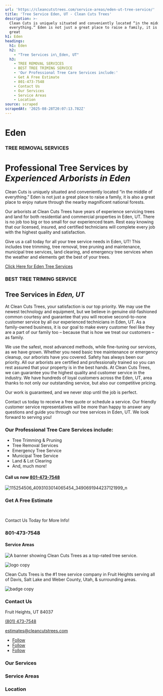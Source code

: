 ```yaml
---
url: 'https://cleancutstrees.com/service-areas/eden-ut-tree-service/'
title: 'Tree Service Eden, UT - Clean Cuts Trees'
description: >-
  Clean Cuts is uniquely situated and conveniently located “in the middle of
  everything.” Eden is not just a great place to raise a family, it is also a
  great
h1: Eden
headings:
  h1: Eden
  h2:
    - "Tree Services in\_Eden, UT"
  h3:
    - TREE REMOVAL SERVICES
    - BEST TREE TRIMING SERVICE
    - 'Our Professional Tree Care Services include:'
    - Get A Free Estimate
    - 801-473-7548
    - Contact Us
    - Our Services
    - Service Areas
    - Location
source: scraped
scrapedAt: '2025-08-28T20:07:13.782Z'
---
```

# Eden

### TREE REMOVAL SERVICES

# Professional Tree Services by _Experienced Arborists in Eden_

Clean Cuts is uniquely situated and conveniently located “in the middle of everything.” Eden is not just a great place to raise a family, it is also a great place to enjoy nature through the nearby magnificent national forests.

Our arborists at Clean Cuts Trees have years of experience servicing trees and land for both residential and commercial properties in Eden, UT. There is no job too big or too small for our experienced team. Rest easy knowing that our licensed, insured, and certified technicians will complete every job with the highest quality and satisfaction.

Give us a call today for all your tree service needs in Eden, UT! This includes tree trimming, tree removal, tree pruning and maintenance, municipal tree services, land clearing, and emergency tree services when the weather and elements get the best of your trees.

[Click Here for Eden Tree Services](/contact-us)

### BEST TREE TRIMING SERVICE

## Tree Services in _Eden, UT_

At Clean Cuts Trees, your satisfaction is our top priority. We may use the newest technology and equipment, but we believe in genuine old-fashioned common courtesy and guarantee that you will receive second-to-none customer service by all our experienced technicians in Eden, UT. As a family-owned business, it is our goal to make every customer feel like they are a part of our family too – because that is how we treat our customers – as family.

We use the safest, most advanced methods, while fine-tuning our services, as we have grown. Whether you need basic tree maintenance or emergency cleanup, our arborists have you covered. Safety has always been our priority. All our arborists are certified and professionally trained so you can rest assured that your property is in the best hands. At Clean Cuts Trees, we can guarantee you the highest quality and customer service in the industry. We have hundreds of loyal customers across the Eden, UT, area thanks to not only our outstanding service, but also our competitive pricing.

Our work is guaranteed, and we never stop until the job is perfect.

Contact us today to receive a free quote or schedule a service. Our friendly customer service representatives will be more than happy to answer any questions and guide you through our tree services in Eden, UT. We look forward to serving you!

### Our Professional Tree Care Services include:

-   Tree Trimming & Pruning
-   Tree Removal Services
-   Emergency Tree Service
-   Municipal Tree Service
-   Land & Lot Clearing
-   And, much more!

#### Call us now [**801-473-7548**](tel:801-473-7548)

![115254506_4093103014065454_3490691944237121999_n](https://cleancutstrees.com/wp-content/uploads/115254506_4093103014065454_3490691944237121999_n-1.jpg "115254506_4093103014065454_3490691944237121999_n")

### Get A Free Estimate

  [](tel:+18014737548)

Contact Us Today for More Info!

### 801-473-7548

#### Service Areas

![A banner showing Clean Cuts Trees as a top-rated tree service.](./assets/6044a2199980b071066c9787705eaf1fd5e11a3e.png)

![logo copy](./assets/90a16e2ce5a7f00fb2e4f2b204af48a34ef55eab.png "logo copy")

Clean Cuts Trees is the #1 tree service company in Fruit Heights serving all of Davis, Salt Lake and Weber County, Utah, & surrounding areas.

![badge copy](./assets/f718afde080bd8d3dd3880e1e259267f39699dcb.png "badge copy")

### Contact Us

Fruit Heights, UT 84037

[(801) 473-7548](tel:+18014737548)

[estimates@cleancutstrees.com](mailto:estimates@cleancutstrees.com)

-   [Follow](https://www.facebook.com/CleanCutsTrees/ "Follow on Facebook")
-   [Follow](https://www.youtube.com/channel/UCSMH2M8_eCp3TM7lxs7HC1w/videos "Follow on Youtube")
-   [Follow](https://www.instagram.com/clean_cuts_trees/ "Follow on Instagram")

### Our Services

### Service Areas

### Location
